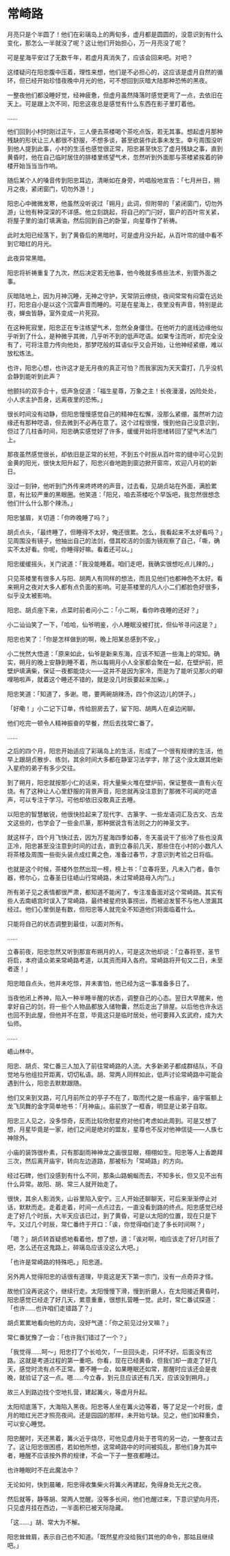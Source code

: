 
# 常崎路

月亮只是个半圆了！他们在彩璃岛上的两旬多，虚月都是圆圆的，没意识到有什么变化，那怎么一半就没了呢？这让他们开始担心，万一月亮没了呢？

可是星海平安过了无数千年，若虚月真消失了，应该会回来吧。对吧？

这缕疑问在阳忠腹中压着，理性来想，他们是不必担心的，这应该是虚月自然的循环，但已经开始珍惜夜晚中月光的他，可不想回到灰暗大陆那种恐怖的黑夜。

一整夜他们都没睡好觉，经神疲惫，但虚月虽然降落时感觉更弯了一点，去依旧在天上。可是跟上次不同，阳忠这夜总是感觉有什么东西在影子里盯着他。

……

他们回到小村时刚过正午，三人便去茶楼喝个茶吃点饭，若无其事。想起虚月那种残缺的形状让三人都很不舒服，不想多谈，甚至欲装作此事未发生。幸亏周围没听到他人提到此事，小村的生活也感觉很正常，阳忠甚至快忘了虚月残缺之事，直到黄昏时，他在自己临时居住的排楼里练望气术，忽然听到外面那与茶楼紧挨着的钟楼开始当当当作响。

随后某个人的嗓音传到阳忠耳边，清晰如在身旁，吟唱般地宣告：「七月卅日，朔月之夜，紧闭窗门，切勿外游！」

阳忠心中微微发寒，他虽然没听说过「朔月」此词，但附带的「紧闭窗门，切勿外游」让他有种深深的不详感。他立刻跳起，将自己的门闩好，窗户的百叶帘关紧，将屋子里的油灯填满油，然后回到自己的卧室，向星尊作了祈祷。

此时太阳已经落下，到了黄昏后的黑暗时，可是虚月没升起，从百叶帘的缝中看不到它暗红的月光。

此夜异常黑暗。

阳忠将祈祷重复了九次，然后决定若无他事，他今晚就多练些法术，别管外面之事。

灰暗陆地上，因为月神沉睡，无神之守护，天常阴云缭绕，夜间常常有闷雷在远处打，阳忠自小是以这个沉雷声音而睡的。可是在星海上，夜里没有声音，特别是此夜，蝉虫皆静，室外变成一片死寂。

在这种死寂里，阳忠正在专注练望气术，忽然全身僵住。在他听力的底线边缘他似乎听到了什么，是种微乎其微，几乎听不到的低声呓语。如果专注而听，却完全没有了，可将注意力传向他处，那梦呓般的耳语似乎又会开始，让他神经紧绷，难以放松炼法。

也许，阳忠心想，也许这才是无月夜的真正可怕？而我家因为天天雷打，几乎没机会静到能听到此声？

他颤抖的双手合十，低声急促道：「福生星尊，万象之主！长夜漫漫，凶险处处，小人求主护吾身，远离夜里的恐怖。」

很长时间没有动静，但阳忠慢慢感觉自己的精神在松懈，没那么紧绷，虽然听力边缘还有那种呓语，但去微到不必再在意了。这个过程很慢，慢到他自己没意识到，但过了几柱香时间，阳忠确实感觉好了许多，缓缓开始将思绪转回了望气术法门上。

那夜虽然感觉很长，却依旧是正常的长短，不到五个时辰从百叶帘的缝中可心见到金黄的阳光，很快太阳升起了，阳忠兴奋地跑到窗边掀开窗帘，欢迎八月初的新日。

没过一刻钟，他听到门外传来咚咚咚的声音，过去看，见胡贞站在外面，满脸累意，有比较严重的黑眼圈。他笑道：「阳兄，咱去茶楼吃个早饭吧，我忽然很想念他们什么什么那个辣汤。」

阳忠皱眉，关切道：「你昨晚睡了吗？」

胡贞点头，「最终睡了，但睡得不太好，俺还很累。怎么，我看起来不太好看吗？」见周围没有镜子，他抽出自己的法剑，借其皎洁的剑面为镜观察了自己，「嘶，确实不太好看。你呢，你睡得好嘛。看着还可以。」

阳忠缓缓摇头，关门说道：「我没能睡着。咱们走吧，我确实很想吃点儿辣的。」

只见茶楼里有很多人与阳、胡两人有同样的想法，而且见他们也都神色不太好。看来朔月之夜对大多人都有点负面的影响。可是茶楼里的凡人小二们都脸色好很多，似乎没太被影响。

阳忠、胡贞座下来，点菜时前者问小二：「小二啊，看你昨夜睡的还好？」

小二讪讪笑了一下，「哈哈，仙爷明鉴，小人睡眠没被打扰，但仙爷寻问这是？」

阳忠也笑了：「你是怎样做到的啊，晚上阳某总感到不安。」

小二恍然大悟道：「原来如此，仙爷是新来东海，应该不知道一些海上的常知。确实，朔月的晚上安静到睡不着，所以每朔月小人全家都会聚在一起，在壁炉前，把壁炉填满柴，保证一夜都能烧火——这并不是因为家冷，而是为了能听见那火的噼哩啪啦声，就着这个睡还不错的，就是没几时辰要起来加柴。」

阳忠笑道：「知道了，多谢。嗯，要两碗胡辣汤，四个你这边儿的饼子。」

「好嘞！」小二记下订单，传给厨房去了，留下阳、胡两人在桌边闲聊。

他们吃完一顿令人精神振奋的早餐，然后去找常仁番了。

……

之后的四个月，阳忠开始适应了彩璃岛上的生活，形成了一个很有规律的生活，他早上跟胡贞散步、练剑，其余时间大多都在静室习法学字，除了这个没太跟其他新入星府的弟子有多少交往。

到了朔月，阳忠就按那小仁的话来，将大量柴火堆在壁炉前，保证整夜一直有火在烧。有了这种让人心里舒服的背景声音，阳忠就再没注意到了那微不可闻的呓语声，可以专注于学习。可他却依旧没敢真正去睡。

以阳忠的智慧敏锐，他很快捡起来了现代字、古篆字、一些龙语词汇及古文、古龙文这些的，也学会了一些金爪篆，那种据说含有法则之力的神圣文字。

就这样子，四个月飞快过去，因为万星海四季如春，冬天虽说干了些冷了些也没真正冷，阳忠甚至没注意到时间的过去，直到立春前几天，那些住在小村的小数凡人将茶楼及周围一些街头装点成红黄之色，准备过春节，才意识到考验之日将临。

也就是这个时候，茶楼外忽然出现一榜，榜上书：「立春将至，凡未入门者，备尔器，修尔心，立春圣日往峿山行常崎路，未过常崎路毋入内门。」

所有弟子见之表情都很严肃，都知道不能闲了，专注准备面对这个常崎路。其实有些人去南峿宫时误入了常崎路，最终被星府执事捞出，而被迫发誓不与他人泄漏其经过。他们心里倒是有数，但阳忠等人就完全不知道他们将面临着什么。

只能将自己的状态调整到最佳，以面对所有。

……

立春前夜，阳忠忽然又听到那宣布朔月的人，可是这次他却说：「立春将至，圣节将启，本府请众弟来常崎路考道，以其资而拜入各府。常崎路将开旬又二日，未至者逐！」

阳忠暗自点头，他并未吃惊，并未害怕，他已经为这一事准备多日了。

当夜他闭上养神，陷入一种半睡半醒的状态，调整自己的心态。翌日大早醒来，他拿好自己的剑，将一些个人物品都放入储物囊，然后走出了排屋。以后他也许永远也回不到此屋，但他并不在意，毕竟这只是临时居处，他可要拜入玄武府，成为大仙师。

……

峿山林中。

阳忠、胡贞、常仁番三人加入了前往常崎路的人流。大多新弟子都成群结队，不自觉地与他组拉开距离，切切私语。胡、常两人同样如此，低声讨论常崎路中可能会遇到什么，阳忠去默默跟随。

他们又来到叉路，可几月前所立的亭子不在了，取而代之是一栋庙宇，庙宇匾额上龙飞凤舞的金字简单地书：「月神庙」。庙前放了一框香，明显是让弟子自取。

阳忠三人见之，没多惊奇，反而比较欣慰星府对他们考虑如此周到。可是又想了想，月星毕竟是一家，祂们之间是绝对的盟友，星尊也不反对他神信徒——人族七神除外。

小庙的装饰很朴素，只有那副雨神神龙之画很显眼，栩栩如生。阳忠等人上香跪拜三次，然后离开庙宇，转向左边道路，那被标为「常崎路」的方向。

经过石碑，他们没感到有什么不同，那条山路蜿蜒而去，不知多长，但又见不出有什么异常。故阳、胡、常三人就开始走了。

很快，其余人影消失，山谷里陷入安宁。三人开始还聊聊天，可后来渐渐停止对话，默默而走。走着走着，时间一点点过去，一直没看到路的终点。阳忠感觉已经走了好几个时辰，大半天应该已过，到了黄昏，可是以太阳的位置，现在只是下午。又过几个时辰，常仁番终于开口：「诶，你觉得咱们走了多长时间啊？」

「嗯？」胡贞转首疑惑地看着他，想了想，道：「诶对啊，咱应该走了好几时辰了吧，怎么还在这鬼路上，碎璃岛应该没这么大吧。」

「也许是常崎路的特殊吧。」阳忠道。

另外两人觉得阳忠的话很有道理，毕竟这是天下第一宗门，没有一点奇异才怪。

故他们没再说这个，继续行走。太阳慢慢下滑，慢到折磨人，在太阳接近黄昏时，阳忠感觉已经走了好几天，累意重重，很想扎营睡一觉。此时，常仁番试探道：「也许……也许咱们走错路了？」

胡贞累累地看向他的方向，没好气道：「你之前见过分叉嘛？」

常仁番犹豫了一会：「也许我们错过了一个？」

「我觉得……呵～」阳忠打了个长哈欠，「一旦回头走，只坏不好。后面没有岔路。这就是考道过程的第一重吧。你看，现在已经黄昏，但我们却一直走了好几天，感觉时流有点不正常。要不睡一会，如果睡眠还如常，那醒时应该还会是夜晚，就验证了这一点。嗯……今立春，到元旦应该还有几天，应该没到朔月。」

故三人到路边找个空地扎营，建起篝火，等虚月升起。

太阳彻底落下，大海陷入黑夜。阳忠等人坐在篝火边等着，等了足足一个时辰，虚月的暗红光芒才照亮夜间。还是园园的那样，未开始亏缺。见之，他们如释重负，可以安心睡觉。

阳忠醒时，天还黑着，篝火近乎烧尽，可他见虚月处于苍穹的另一边，一整夜过去了。这让阳忠很困惑，若如他所想，这常崎路中的时间被捣乱，那他们身为其中者，睡醒不应该按外界的规律，不会一下子一整夜都睡过。

也许睡眠时不在此魔法中？

无论如何，快到晨曦，阳忠得收集柴火将篝火再建起，免得身处无光之夜。

然后就等，静等胡、常两人觉醒。没等多长间，他们也醒过来，下意识望向月亮，只见虚月挂在西边，一半面积已被天际隐藏。

「这……」胡、常大为不解。

阳忠耸耸肩，表示自己也不知道。「既然星府没给我们其他的命令，那姑且继续吧。」

    